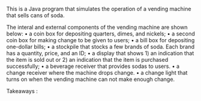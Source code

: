 This is a Java program that simulates the operation of a vending machine that sells cans of soda.

The interal and external components of the vending machine are shown below:
• a coin box for depositing quarters, dimes, and nickels;
• a second coin box for making change to be given to users;
• a bill box for depositing one-dollar bills;
• a stockpile that stocks a few brands of soda. Each brand has a quantity, price, and an ID;
• a display that shows 1) an indication that the item is sold out or 2) an indication that the
item is purchased successfully;
• a beverage receiver that provides sodas to users.
• a change receiver where the machine drops change.
• a change light that turns on when the vending machine can not make enough change.

Takeaways :
